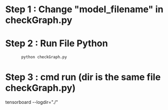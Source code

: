 # Step 1 : Change "model_filename" in checkGraph.py 
# Step 2 : Run File Python 
           python checkGraph.py
# Step 3 : cmd run (dir is the same file checkGraph.py)
tensorboard --logdir="./"
